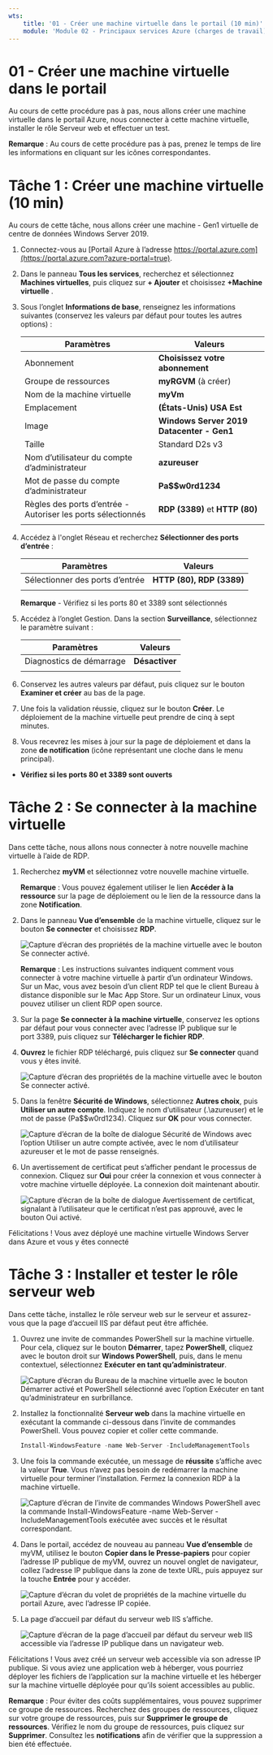 ```yaml
---
wts:
    title: '01 - Créer une machine virtuelle dans le portail (10 min)'
    module: 'Module 02 - Principaux services Azure (charges de travail)'
---
```

# 01 - Créer une machine virtuelle dans le portail

Au cours de cette procédure pas à pas, nous allons créer une machine virtuelle dans le portail Azure, nous connecter à cette machine virtuelle, installer le rôle Serveur web et effectuer un test. 

**Remarque** : Au cours de cette procédure pas à pas, prenez le temps de lire les informations en cliquant sur les icônes correspondantes. 

# Tâche 1 : Créer une machine virtuelle (10 min)

Au cours de cette tâche, nous allons créer une machine - Gen1 virtuelle de centre de données Windows Server 2019. 

1. Connectez-vous au [Portail Azure à l’adresse https://portal.azure.com](https://portal.azure.com?azure-portal=true).

2. Dans le panneau **Tous les services**, recherchez et sélectionnez **Machines virtuelles**, puis cliquez sur **+ Ajouter** et choisissez **+Machine virtuelle** .

3. Sous l’onglet **Informations de base**, renseignez les informations suivantes (conservez les valeurs par défaut pour toutes les autres options) :

    | Paramètres | Valeurs |
    |  -- | -- |
    | Abonnement | **Choisissez votre abonnement**|
    | Groupe de ressources | **myRGVM** (à créer) |
    | Nom de la machine virtuelle | **myVm** |
    | Emplacement | **(États-Unis) USA Est**|
    | Image | **Windows Server 2019 Datacenter - Gen1**|
    | Taille | Standard D2s v3|
    | Nom d’utilisateur du compte d’administrateur | **azureuser** |
    | Mot de passe du compte d’administrateur | **Pa$$w0rd1234**|
    | Règles des ports d’entrée - Autoriser les ports sélectionnés | **RDP (3389)** et **HTTP (80)**|
    | | |

4. Accédez à l'onglet Réseau et recherchez **Sélectionner des ports d’entrée** :

    | Paramètres | Valeurs |
    | -- | -- |
    | Sélectionner des ports d’entrée | **HTTP (80), RDP (3389)**|
    | | |

    **Remarque** - Vérifiez si les ports 80 et 3389 sont sélectionnés

5. Accédez à l’onglet Gestion. Dans la section **Surveillance**, sélectionnez le paramètre suivant :

    | Paramètres | Valeurs |
    | -- | -- |
    | Diagnostics de démarrage | **Désactiver**|
    | | |

6. Conservez les autres valeurs par défaut, puis cliquez sur le bouton **Examiner et créer** au bas de la page.

7. Une fois la validation réussie, cliquez sur le bouton **Créer**. Le déploiement de la machine virtuelle peut prendre de cinq à sept minutes.

8. Vous recevrez les mises à jour sur la page de déploiement et dans la zone **de notification** (icône représentant une cloche dans le menu principal).

* **Vérifiez si les ports 80 et 3389 sont ouverts**

# Tâche 2 : Se connecter à la machine virtuelle

Dans cette tâche, nous allons nous connecter à notre nouvelle machine virtuelle à l’aide de RDP. 

1. Recherchez **myVM** et sélectionnez votre nouvelle machine virtuelle.

    **Remarque** : Vous pouvez également utiliser le lien **Accéder à la ressource** sur la page de déploiement ou le lien de la ressource dans la zone **Notification**.

2. Dans le panneau **Vue d’ensemble** de la machine virtuelle, cliquez sur le bouton **Se connecter** et choisissez **RDP**.

    ![Capture d’écran des propriétés de la machine virtuelle avec le bouton Se connecter activé.](../images/0101.png)

    **Remarque** : Les instructions suivantes indiquent comment vous connecter à votre machine virtuelle à partir d’un ordinateur Windows. Sur un Mac, vous avez besoin d’un client RDP tel que le client Bureau à distance disponible sur le Mac App Store. Sur un ordinateur Linux, vous pouvez utiliser un client RDP open source.

2. Sur la page **Se connecter à la machine virtuelle**, conservez les options par défaut pour vous connecter avec l’adresse IP publique sur le port 3389, puis cliquez sur **Télécharger le fichier RDP**.

3. **Ouvrez** le fichier RDP téléchargé, puis cliquez sur **Se connecter** quand vous y êtes invité. 

    ![Capture d’écran des propriétés de la machine virtuelle avec le bouton Se connecter activé. ](../images/0102.png)

4. Dans la fenêtre **Sécurité de Windows**, sélectionnez **Autres choix**, puis **Utiliser un autre compte**. Indiquez le nom d’utilisateur (.\azureuser) et le mot de passe (Pa$$w0rd1234). Cliquez sur **OK** pour vous connecter.

    ![Capture d’écran de la boîte de dialogue Sécurité de Windows avec l’option Utiliser un autre compte activée, avec le nom d’utilisateur azureuser et le mot de passe renseignés.](../images/0103.png)

5. Un avertissement de certificat peut s’afficher pendant le processus de connexion. Cliquez sur **Oui** pour créer la connexion et vous connecter à votre machine virtuelle déployée. La connexion doit maintenant aboutir.

    ![Capture d’écran de la boîte de dialogue Avertissement de certificat, signalant à l’utilisateur que le certificat n’est pas approuvé, avec le bouton Oui activé. ](../images/0104.png)

Félicitations ! Vous avez déployé une machine virtuelle Windows Server dans Azure et vous y êtes connecté

# Tâche 3 : Installer et tester le rôle serveur web

Dans cette tâche, installez le rôle serveur web sur le serveur et assurez-vous que la page d’accueil IIS par défaut peut être affichée.

1. Ouvrez une invite de commandes PowerShell sur la machine virtuelle. Pour cela, cliquez sur le bouton **Démarrer**, tapez **PowerShell**, cliquez avec le bouton droit sur **Windows PowerShell**, puis, dans le menu contextuel, sélectionnez **Exécuter en tant qu’administrateur**.

    ![Capture d’écran du Bureau de la machine virtuelle avec le bouton Démarrer activé et PowerShell sélectionné avec l’option Exécuter en tant qu’administrateur en surbrillance.](../images/0105.png)

2. Installez la fonctionnalité **Serveur web** dans la machine virtuelle en exécutant la commande ci-dessous dans l’invite de commandes PowerShell. Vous pouvez copier et coller cette commande.

    ```PowerShell
    Install-WindowsFeature -name Web-Server -IncludeManagementTools
    ```
  
3. Une fois la commande exécutée, un message de **réussite** s’affiche avec la valeur **True**. Vous n’avez pas besoin de redémarrer la machine virtuelle pour terminer l’installation. Fermez la connexion RDP à la machine virtuelle.

    ![Capture d’écran de l’invite de commandes Windows PowerShell avec la commande Install-WindowsFeature -name Web-Server -IncludeManagementTools exécutée avec succès et le résultat correspondant.](../images/0106.png)

4. Dans le portail, accédez de nouveau au panneau **Vue d’ensemble** de myVM, utilisez le bouton **Copier dans le Presse-papiers** pour copier l’adresse IP publique de myVM, ouvrez un nouvel onglet de navigateur, collez l’adresse IP publique dans la zone de texte URL, puis appuyez sur la touche **Entrée** pour y accéder.

    ![Capture d’écran du volet de propriétés de la machine virtuelle du portail Azure, avec l’adresse IP copiée.](../images/0107.png)

5. La page d’accueil par défaut du serveur web IIS s’affiche.

    ![Capture d’écran de la page d’accueil par défaut du serveur web IIS accessible via l’adresse IP publique dans un navigateur web.](../images/0108.png)

Félicitations ! Vous avez créé un serveur web accessible via son adresse IP publique. Si vous aviez une application web à héberger, vous pourriez déployer les fichiers de l’application sur la machine virtuelle et les héberger sur la machine virtuelle déployée pour qu’ils soient accessibles au public.


**Remarque** : Pour éviter des coûts supplémentaires, vous pouvez supprimer ce groupe de ressources. Recherchez des groupes de ressources, cliquez sur votre groupe de ressources, puis sur **Supprimer le groupe de ressources**. Vérifiez le nom du groupe de ressources, puis cliquez sur **Supprimer**. Consultez les **notifications** afin de vérifier que la suppression a bien été effectuée. 
